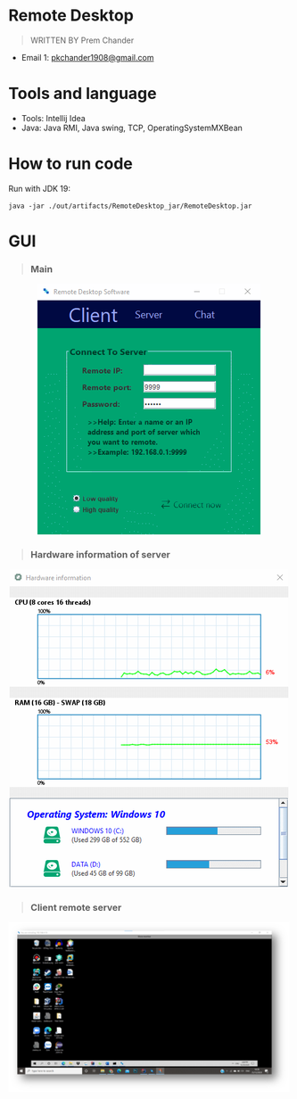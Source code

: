 # Remote Desktop

> WRITTEN BY  Prem Chander

* Email 1: pkchander1908@gmail.com

# Tools and language

* Tools: Intellij Idea
* Java: Java RMI, Java swing, TCP, OperatingSystemMXBean

# How to run code
Run with JDK 19:
```shell 
java -jar ./out/artifacts/RemoteDesktop_jar/RemoteDesktop.jar
```

# GUI

> ### Main

<p align="center">
    <img src="screenshots/gui.gif" alt="alt text" style="max-width:100%;">
</p>


> ### Hardware information of server

<p align="center">
    <img src="screenshots/cpu.gif" alt="alt text" style="max-width:100%;">
</p>

> ### Client remote server

<p align="center">
    <img src="screenshots/remote.png" alt="alt text" style="max-width:100%;">
</p>
